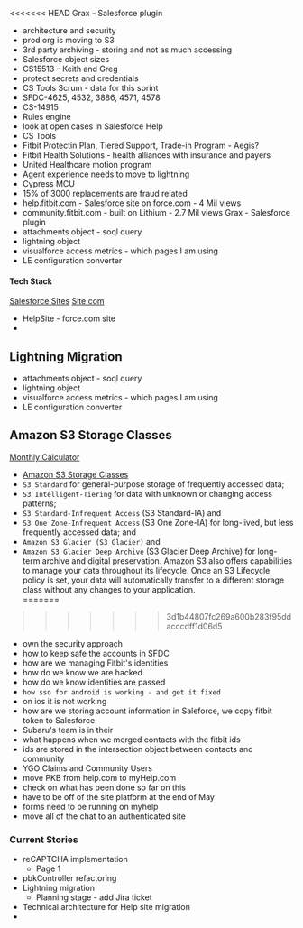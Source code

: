 <<<<<<< HEAD
Grax - Salesforce plugin
* architecture and security
* prod org is moving to S3
* 3rd party archiving - storing and not as much accessing
* Salesforce object sizes
* CS15513 - Keith and Greg
* protect secrets and credentials
* CS Tools Scrum - data for this sprint
* SFDC-4625, 4532, 3886, 4571, 4578
* CS-14915
* Rules engine
* look at open cases in Salesforce Help
* CS Tools
* Fitbit Protectin Plan, Tiered Support, Trade-in Program - Aegis?
* Fitbit Health Solutions - health alliances with insurance and payers
* United Healthcare motion program
* Agent experience needs to move to lightning
* Cypress MCU
* 15% of 3000 replacements are fraud related
* help.fitbit.com - Salesforce site on force.com - 4 Mil views
* community.fitbit.com - built on Lithium - 2.7 Mil views
Grax - Salesforce plugin
* attachments object - soql query
* lightning object
* visualforce access metrics - which pages I am using
* LE configuration converter
#### Tech Stack
[Salesforce Sites](https://help.salesforce.com/articleView?id=sites_overview.htm&type=5)
[Site.com](https://help.salesforce.com/articleView?id=siteforce_overview.htm&type=5)
* HelpSite - force.com site
* 


## Lightning Migration
* attachments object - soql query
* lightning object
* visualforce access metrics - which pages I am using
* LE configuration converter

## Amazon S3 Storage Classes
[Monthly Calculator](https://calculator.s3.amazonaws.com/index.html)
* [Amazon S3 Storage Classes](https://aws.amazon.com/s3/storage-classes/)
* `S3 Standard` for general-purpose storage of frequently accessed data; 
* `S3 Intelligent-Tiering` for data with unknown or changing access patterns; 
* `S3 Standard-Infrequent Access` (S3 Standard-IA) and 
* `S3 One Zone-Infrequent Access` (S3 One Zone-IA) for long-lived, but less frequently accessed data; and 
* `Amazon S3 Glacier (S3 Glacier)` and 
* `Amazon S3 Glacier Deep Archive` (S3 Glacier Deep Archive) for long-term archive and digital preservation. Amazon S3 also offers capabilities to manage your data throughout its lifecycle. Once an S3 Lifecycle policy is set, your data will automatically transfer to a different storage class without any changes to your application.  
=======

>>>>>>> 3d1b44807fc269a600b283f95ddacccdff1d06d5

* own the security approach
* how to keep safe the accounts in SFDC
* how are we managing Fitbit's identities
* how do we know we are hacked
* how do we know identities are passed
* `how sso for android is working - and get it fixed`
* on ios it is not working
* how are we storing account information in Saleforce, we copy fitbit token to Salesforce
* Subaru's team is in their
* what happens when we merged contacts with the fitbit ids
* ids are stored in the intersection object between contacts and community
* YGO Claims and Community Users
* move PKB from help.com to myHelp.com
* check on what has been done so far on this 
* have to be off of the site platform at the end of May
* forms need to be running on myhelp
* move all of the chat to an authenticated site


### Current Stories
* reCAPTCHA implementation 
    * Page 1
* pbkController refactoring
* Lightning migration
    * Planning stage - add Jira ticket
* Technical architecture for Help site migration
* 